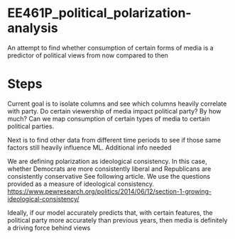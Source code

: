 # EE461P_political_polarization-analysis
An attempt to find whether consumption of certain forms of media is a predictor of political views from now compared to then

# Steps
Current goal is to isolate columns and see which columns heavily correlate with party. Do certain viewership of media impact political party? By how much? Can we map consumption of certain types of media to certain political parties.

Next is to find other data from different time periods to see if those same factors still heavily influence ML. Additional info needed


We are defining polarization as ideological consistency. In this case, whether Democrats are more consistently liberal and Republicans are consistently conservative
See following article. We use the questions provided as a measure of ideological consistency. https://www.pewresearch.org/politics/2014/06/12/section-1-growing-ideological-consistency/

Ideally, if our model accurately predicts that, with certain features, the political party more accurately than previous years, then media is definitely a driving force behind views

